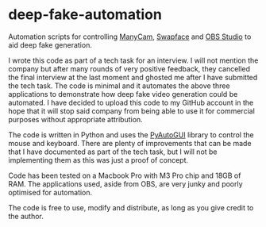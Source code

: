# deep-fake-automation

Automation scripts for controlling [ManyCam](https://manycam.com/), [Swapface](https://www.swapface.org/) and [OBS Studio](https://obsproject.com/) to aid deep fake generation.

I wrote this code as part of a tech task for an interview. I will not mention the company but after many rounds of very positive feedback, they cancelled the final interview at the last moment and ghosted me after I have submitted the tech task. The code is minimal and it automates the above three applications to demonstrate how deep fake video generation could be automated. I have decided to upload this code to my GitHub account in the hope that it will stop said company from being able to use it for commercial purposes without appropriate attribution.

The code is written in Python and uses the [PyAutoGUI](https://pyautogui.readthedocs.io/en/latest/) library to control the mouse and keyboard. There are plenty of improvements that can be made that I have documented as part of the tech task, but I will not be implementing them as this was just a proof of concept.

Code has been tested on a Macbook Pro with M3 Pro chip and 18GB of RAM. The applications used, aside from OBS, are very junky and poorly optimised for automation.

The code is free to use, modify and distribute, as long as you give credit to the author.
